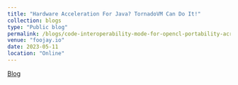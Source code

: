 ```yaml
---
title: "Hardware Acceleration For Java? TornadoVM Can Do It!"
collection: blogs
type: "Public blog"
permalink: /blogs/code-interoperability-mode-for-opencl-portability-across-various-programming-languages-with-tornadovm/
venue: "foojay.io"
date: 2023-05-11
location: "Online"
---
```


[Blog](https://foojay.io/today/code-interoperability-mode-for-opencl-portability-across-various-programming-languages-with-tornadovm/)
